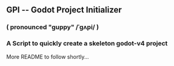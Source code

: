 ## GPI -- Godot Project Initializer
### ( pronounced "guppy" /ˈɡʌpi/ )

### A Script to quickly create a skeleton godot-v4 project

More README to follow shortly...

